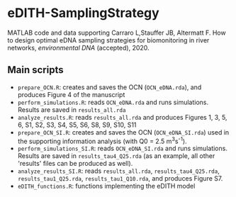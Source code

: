 # eDITH-SamplingStrategy

MATLAB code and data supporting Carraro L,Stauffer JB, Altermatt F. How to design optimal eDNA sampling strategies for biomonitoring in river networks, *environmental DNA* (accepted), 2020.

## Main scripts

- `prepare_OCN.R`: creates and saves the OCN (`OCN_eDNA.rda`), and produces Figure 4 of the manuscript
- `perform_simulations.R`: reads `OCN_eDNA.rda` and runs simulations. Results are saved in `results_all.rda`
- `analyze_results.R`: reads `results_all.rda` and produces Figures 1, 3, 5, 6, S1, S2, S3, S4, S5, S6, S8, S9, S10, S11
- `prepare_OCN_SI.R`: creates and saves the OCN (`OCN_eDNA_SI.rda`) used in the supporting information analysis (with Q0 = 2.5 m<sup>3</sup>s<sup>-1</sup>).
- `perform_simulations_SI.R`: reads `OCN_eDNA_SI.rda` and runs simulations. Results are saved in `results_tau4_Q25.rda` (as an example, all other 'results' files can be produced as well).
- `analyze_results_SI.R`: reads `results_all.rda`, `results_tau4_Q25.rda`, `results_tau1_Q25.rda`, `results_tau1_Q10.rda`, and produces Figure S7.
- `eDITH_functions.R`: functions implementing the eDITH model